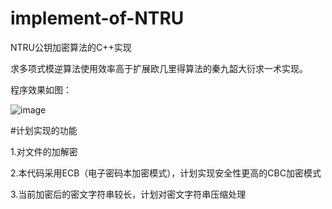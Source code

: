 # implement-of-NTRU
NTRU公钥加密算法的C++实现

求多项式模逆算法使用效率高于扩展欧几里得算法的秦九韶大衍求一术实现。

程序效果如图：

![image](https://user-images.githubusercontent.com/53418634/224472131-25933dfa-2800-4554-9062-389c995dbc9a.png)

#计划实现的功能

1.对文件的加解密

2.本代码采用ECB（电子密码本加密模式），计划实现安全性更高的CBC加密模式

3.当前加密后的密文字符串较长，计划对密文字符串压缩处理
